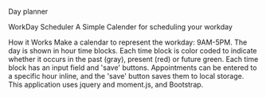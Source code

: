 Day planner

WorkDay Scheduler
A Simple Calender for scheduling your workday

How it Works
Make a calendar to represent the workday: 9AM-5PM.
The day is shown in hour time blocks.
Each time block is color coded to indicate whether it occurs in the past (gray), present (red) or future green.
Each time block has an input field and 'save' buttons.
Appointments can be entered to a specific hour inline, and the 'save' button saves them to local storage.
This application uses jquery and moment.js, and Bootstrap.